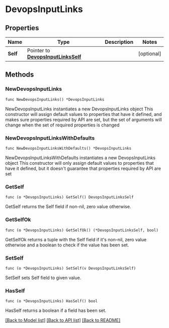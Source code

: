 # DevopsInputLinks

## Properties

Name | Type | Description | Notes
------------ | ------------- | ------------- | -------------
**Self** | Pointer to [**DevopsInputLinksSelf**](DevopsInputLinksSelf.md) |  | [optional] 

## Methods

### NewDevopsInputLinks

`func NewDevopsInputLinks() *DevopsInputLinks`

NewDevopsInputLinks instantiates a new DevopsInputLinks object
This constructor will assign default values to properties that have it defined,
and makes sure properties required by API are set, but the set of arguments
will change when the set of required properties is changed

### NewDevopsInputLinksWithDefaults

`func NewDevopsInputLinksWithDefaults() *DevopsInputLinks`

NewDevopsInputLinksWithDefaults instantiates a new DevopsInputLinks object
This constructor will only assign default values to properties that have it defined,
but it doesn't guarantee that properties required by API are set

### GetSelf

`func (o *DevopsInputLinks) GetSelf() DevopsInputLinksSelf`

GetSelf returns the Self field if non-nil, zero value otherwise.

### GetSelfOk

`func (o *DevopsInputLinks) GetSelfOk() (*DevopsInputLinksSelf, bool)`

GetSelfOk returns a tuple with the Self field if it's non-nil, zero value otherwise
and a boolean to check if the value has been set.

### SetSelf

`func (o *DevopsInputLinks) SetSelf(v DevopsInputLinksSelf)`

SetSelf sets Self field to given value.

### HasSelf

`func (o *DevopsInputLinks) HasSelf() bool`

HasSelf returns a boolean if a field has been set.


[[Back to Model list]](../README.md#documentation-for-models) [[Back to API list]](../README.md#documentation-for-api-endpoints) [[Back to README]](../README.md)


